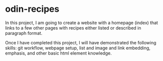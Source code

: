 # odin-recipes
In this project, I am going to create a website with
a homepage (index) that links to a few other pages
with recipes either listed or described in paragraph
format.

Once I have completed this project, I will have demonstrated
the following skills: git workflow, webpage setup,
list and image and link embedding, emphasis, and other
basic html element knowledge.